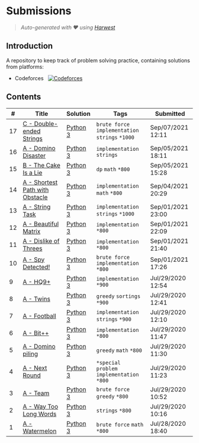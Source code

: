 Submissions
======================
> *Auto-generated with ❤ using [Harwest](https://github.com/nileshsah/harwest-tool)*

## Introduction

A repository to keep track of problem solving practice, containing solutions from platforms:
* Codeforces &nbsp; [![Codeforces](https://run.kaist.ac.kr/badges/codeforces/YoussefLasheen.svg)](https://codeforces.com/profile/YoussefLasheen)


## Contents

| # | Title | Solution | Tags | Submitted |
|---| ----- | -------- | ---- | --------- |
17 | [C - Double-ended Strings](https://codeforces.com/contest/1506/problem/C) | [Python 3](./codeforces/1506/C.py) | `brute force` `implementation` `strings` `*1000` | Sep/07/2021 12:11 | 
16 | [A - Domino Disaster](https://codeforces.com/contest/1567/problem/A) | [Python 3](./codeforces/1567/A.py) | `implementation` `strings` | Sep/05/2021 18:11 | 
15 | [B - The Cake Is a Lie](https://codeforces.com/contest/1519/problem/B) | [Python 3](./codeforces/1519/B.py) | `dp` `math` `*800` | Sep/05/2021 15:28 | 
14 | [A - Shortest Path with Obstacle](https://codeforces.com/contest/1547/problem/A) | [Python 3](./codeforces/1547/A.py) | `implementation` `math` `*800` | Sep/04/2021 20:29 | 
13 | [A - String Task](https://codeforces.com/contest/118/problem/A) | [Python 3](./codeforces/118/A.py) | `implementation` `strings` `*1000` | Sep/01/2021 23:00 | 
12 | [A - Beautiful Matrix](https://codeforces.com/contest/263/problem/A) | [Python 3](./codeforces/263/A.py) | `implementation` `*800` | Sep/01/2021 22:09 | 
11 | [A - Dislike of Threes](https://codeforces.com/contest/1560/problem/A) | [Python 3](./codeforces/1560/A.py) | `implementation` `*800` | Sep/01/2021 21:40 | 
10 | [A - Spy Detected!](https://codeforces.com/contest/1512/problem/A) | [Python 3](./codeforces/1512/A.py) | `brute force` `implementation` `*800` | Sep/01/2021 17:26 | 
9 | [A - HQ9+](https://codeforces.com/contest/133/problem/A) | [Python 3](./codeforces/133/A.py) | `implementation` `*900` | Jul/29/2020 12:54 | 
8 | [A - Twins](https://codeforces.com/contest/160/problem/A) | [Python 3](./codeforces/160/A.py) | `greedy` `sortings` `*900` | Jul/29/2020 12:41 | 
7 | [A - Football](https://codeforces.com/contest/96/problem/A) | [Python 3](./codeforces/96/A.py) | `implementation` `strings` `*900` | Jul/29/2020 12:10 | 
6 | [A - Bit++](https://codeforces.com/contest/282/problem/A) | [Python 3](./codeforces/282/A.py) | `implementation` `*800` | Jul/29/2020 11:47 | 
5 | [A - Domino piling](https://codeforces.com/contest/50/problem/A) | [Python 3](./codeforces/50/A.py) | `greedy` `math` `*800` | Jul/29/2020 11:30 | 
4 | [A - Next Round](https://codeforces.com/contest/158/problem/A) | [Python 3](./codeforces/158/A.py) | `*special problem` `implementation` `*800` | Jul/29/2020 11:23 | 
3 | [A - Team](https://codeforces.com/contest/231/problem/A) | [Python 3](./codeforces/231/A.py) | `brute force` `greedy` `*800` | Jul/29/2020 10:52 | 
2 | [A - Way Too Long Words](https://codeforces.com/contest/71/problem/A) | [Python 3](./codeforces/71/A.py) | `strings` `*800` | Jul/29/2020 10:16 | 
1 | [A - Watermelon](https://codeforces.com/contest/4/problem/A) | [Python 3](./codeforces/4/A.py) | `brute force` `math` `*800` | Jul/28/2020 18:40 | 